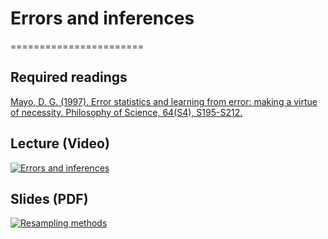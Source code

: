 # Errors and inferences
=======================

## Required readings

[Mayo, D. G. (1997). Error statistics and learning from error: making a virtue of necessity. Philosophy of Science, 64(S4), S195-S212.](https://www.cambridge.org/core/journals/philosophy-of-science/article/error-statistics-and-learning-from-error-making-a-virtue-of-necessity/90BCED44DBE21BCD2DA3C8EEEE7746AF)

## Lecture (Video)

[![Errors and inferences](../thumbnails/errors-and-inferences.jpeg)](https://youtu.be/dtpyLbPMals "Errors and inferences")

## Slides (PDF)

[![Resampling methods](../thumbnails/errors-and-inferences.jpeg)](https://github.com/CoAxLab/Data-Explorations/blob/main/book/slides/errors-and-inferences.pdf "Errors and inferences")